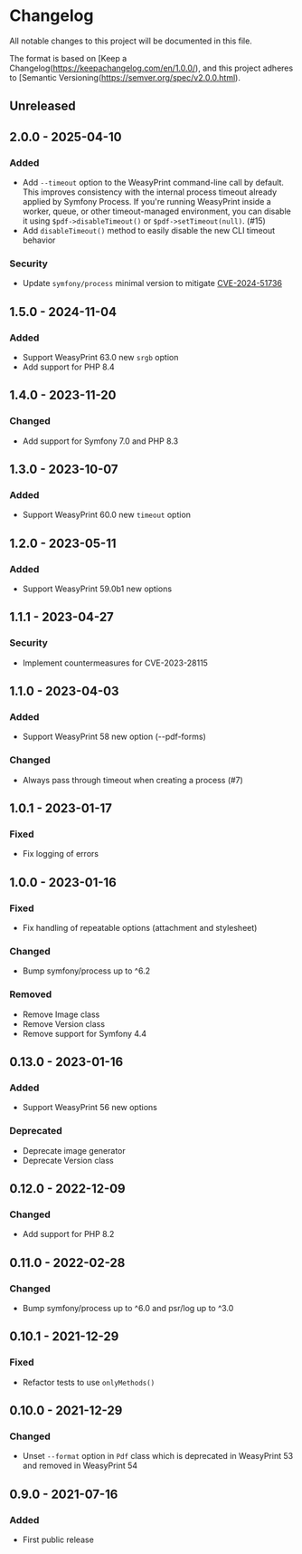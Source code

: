 # Changelog
All notable changes to this project will be documented in this file.

The format is based on [Keep a Changelog(https://keepachangelog.com/en/1.0.0/),
and this project adheres to [Semantic Versioning(https://semver.org/spec/v2.0.0.html).

## Unreleased

## 2.0.0 - 2025-04-10
### Added
- Add `--timeout` option to the WeasyPrint command-line call by default. This improves consistency with the internal process timeout already applied by Symfony Process. If you're running WeasyPrint inside a worker, queue, or other timeout-managed environment, you can disable it using `$pdf->disableTimeout()` or `$pdf->setTimeout(null)`. (#15)
- Add `disableTimeout()` method to easily disable the new CLI timeout behavior

### Security
- Update `symfony/process` minimal version to mitigate [CVE-2024-51736](https://github.com/advisories/GHSA-qq5c-677p-737q)

## 1.5.0 - 2024-11-04
### Added
- Support WeasyPrint 63.0 new `srgb` option
- Add support for PHP 8.4

## 1.4.0 - 2023-11-20
### Changed
- Add support for Symfony 7.0 and PHP 8.3

## 1.3.0 - 2023-10-07
### Added
- Support WeasyPrint 60.0 new `timeout` option

## 1.2.0 - 2023-05-11
### Added
- Support WeasyPrint 59.0b1 new options

## 1.1.1 - 2023-04-27
### Security
- Implement countermeasures for CVE-2023-28115

## 1.1.0 - 2023-04-03
### Added
- Support WeasyPrint 58 new option (--pdf-forms)
### Changed
- Always pass through timeout when creating a process (#7)

## 1.0.1 - 2023-01-17
### Fixed
- Fix logging of errors

## 1.0.0 - 2023-01-16
### Fixed
- Fix handling of repeatable options (attachment and stylesheet)

### Changed
- Bump symfony/process up to ^6.2

### Removed
- Remove Image class
- Remove Version class
- Remove support for Symfony 4.4

## 0.13.0 - 2023-01-16
### Added
- Support WeasyPrint 56 new options

### Deprecated
- Deprecate image generator
- Deprecate Version class

## 0.12.0 - 2022-12-09
### Changed
- Add support for PHP 8.2

## 0.11.0 - 2022-02-28
### Changed
- Bump symfony/process up to ^6.0 and psr/log up to ^3.0

## 0.10.1 - 2021-12-29
### Fixed
- Refactor tests to use `onlyMethods()`

## 0.10.0 - 2021-12-29
### Changed
- Unset `--format` option in `Pdf` class which is deprecated in WeasyPrint 53 and removed in WeasyPrint 54

## 0.9.0 - 2021-07-16
### Added
- First public release
